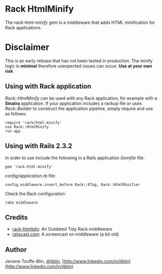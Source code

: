 # Rack HtmlMinify

The *rack-html-minify* gem is a middleware that adds HTML minification
for Rack applications.

# Disclaimer

This is an early release that has not been tested in production. The minify logic is **minimal** therefore unexpected issues can occur. **Use at your own risk**

## Using with Rack application

*Rack::HtmlMinify* can be used with any Rack application,
for example with a **Sinatra** application.
If your application includes a rackup file
or uses *Rack::Builder* to construct the application pipeline, 
simply require and use as follows:

    require 'rack/html-minify'
    use Rack::HtmlMinify
    run app

## Using with Rails 2.3.2

In order to use include the following in a Rails application
*Gemfile* file:

    gem 'rack-html-minify'

*config/application.rb* file:

    config.middleware.insert_before Rack::ETag, Rack::HtmlMinifier

Check the Rack configuration:

    rake middleware

## Credits

* [rack-htmltidy](https://github.com/wbzyl/rack-htmltidy): An Outdated Tidy Rack middleware
* [railscast.com](http://railscasts.com/episodes/151-rack-middleware): A screencast on middleware (a bit old)

## Author

Jerome Touffe-Blin, [@jtblin](https://twitter.com/jtlbin), [http://www.linkedin.com/in/jtblin](http://www.linkedin.com/in/jtblin)

